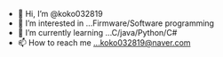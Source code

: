 - 👋 Hi, I’m @koko032819
- 👀 I’m interested in ...Firmware/Software programming
- 🌱 I’m currently learning ...C/java/Python/C#
- 📫 How to reach me ...koko032819@naver.com

<!---
koko032819/koko032819 is a ✨ special ✨ repository because its `README.md` (this file) appears on your GitHub profile.
You can click the Preview link to take a look at your changes.
--->
